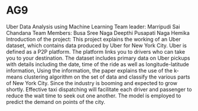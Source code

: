# AG9
Uber Data Analysis using Machine Learning
Team leader: 
Marripudi Sai Chandana
Team Members:
Busa Sree Naga Deepthi
Pusapati Naga Hemika
Introduction of the project:
           This project explains the working of an Uber dataset, which contains data produced by Uber for New York City. Uber is defined as a P2P platform. The platform links you to drivers who can take you to your destination. The dataset includes primary data on Uber pickups with details including the date, time of the ride as well as longitude-latitude information, Using the information, the paper explains the use of the k-means clustering algorithm on the set of data and classify the various parts of New York City. Since the industry is booming and expected to grow shortly. Effective taxi dispatching will facilitate each driver and passenger to reduce the wait time to seek out one another. The model is employed to predict the demand on points of the city. 


